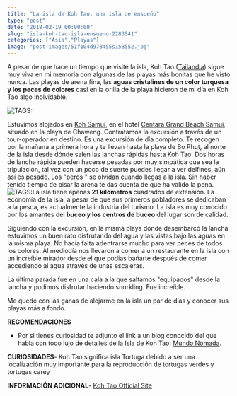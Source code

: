 ```yaml
---
title: "La isla de Koh Tao, una isla de ensueño"
type: "post"
date: "2018-02-19 00:00:00"
slug: "isla-koh-tao-isla-ensueno-2283541"
categories: ["Asia","Playas"]
image: "post-images/51f104d978455s158552.jpg"
---
```


A pesar de que hace un tiempo que visité la isla, Koh Tao ([Tailandia](http://www.missviajes.com/tailandia-ideal-viajar-ninos-2178570/)) sigue muy viva en mi memoria con algunas de las playas más bonitas que he visto nunca. Las playas de arena fina, las **aguas cristalines de un color turquesa y los peces de colores** casi en la orilla de la playa hicieron de mi día en Koh Tao algo inolvidable.  
  
![ TAGS:](post-images/51f104d978455s158552.jpg "isla de Koh Tao by missviajes")  
  
Estuvimos alojados en [Koh Samui](http://www.missviajes.com/mejor-koh-samui-pequeno-paraiso-golfo-tailandia-2398216/), en el hotel [ Centara Grand Beach Samui](http://www.booking.com/hotel/th/grand-beach-resort-samui.html?aid=1294466&no_rooms=1&group_adults=1), situado en la playa de Chaweng. Contratamos la excursión a través de un tour-operador en destino. Es una excursión de día completo. Te recogen por la mañana a primera hora y te llevan hasta la playa de Bo Phut, al norte de la isla desde dónde salen las lanchas rápidas hasta Koh Tao. Dos horas de lancha rápida pueden hacerse pesadas por muy simpática que sea la tripulación, tal vez con un poco de suerte puedes llegar a ver delfines, aún así es pesado. Los "peros " se olvidan cuando llegas a la isla. Sin haber tenido tiempo de pisar la arena te das cuenta de que ha valido la pena. ![ TAGS:](post-images/51f1058116d7cs163911.jpg "koh Tao by missviajes")La isla tiene apenas **21 kilómetros** cuadrados de extensión. La economía de la isla, a pesar de que sus primeros pobladores se dedicaban a la pesca, es actualmente la industria del turismo. La isla es muy conocido por los amantes del **buceo y los centros de buceo** del lugar son de calidad.  
  
Siguiendo con la excursión, en la misma playa dónde desembarcó la lancha estuvimos un buen rato disfrutando del agua y las vistas bajo las aguas en la misma playa. No hacía falta adentrarse mucho para ver peces de todos los colores. Al mediodía nos llevaron a comer a un restaurante en la isla con un increíble mirador desde el que podias bañarte después de comer accediendo al agua através de unas escaleras.  
  
La última parada fue en una cala a la que saltamos "equipados" desde la lancha y pudimos disfrutar haciendo snorkling. Fue increíble.  
  
Me quedé con las ganas de alojarme en la isla un par de días y conocer sus playas más a fondo.  
  
**RECOMENDACIONES**

- Por si tienes curiosidad te adjunto el link a un blog conocido del que habla con todo lujo de detalles de la Isla de Koh Tao: [ Mundo Nómada](http://www.mundo-nomada.com/articulos/la-isla-de-koh-tao-centro-del-buceo-en-tailandia).

**CURIOSIDADES**- Koh Tao significa isla Tortuga debido a ser una localización muy importante para la reproducción de tortugas verdes y tortugas carey

**INFORMACIÓN ADICIONAL**- [Koh Tao Official Site](http://www.kohtao.com/koh-tao-hotels.htm)
